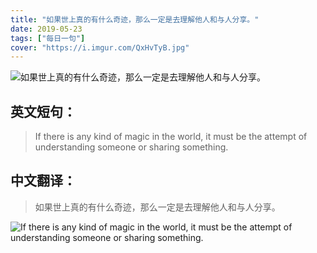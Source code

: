 ```yaml
---
title: "如果世上真的有什么奇迹，那么一定是去理解他人和与人分享。"
date: 2019-05-23
tags: ["每日一句"]
cover: "https://i.imgur.com/QxHvTyB.jpg"
---
```


![如果世上真的有什么奇迹，那么一定是去理解他人和与人分享。](https://i.imgur.com/h9atpig.jpg)

## 英文短句：
> If there is any kind of magic in the world, it must be the attempt of understanding someone or sharing something.

<!--more-->

## 中文翻译：
> 如果世上真的有什么奇迹，那么一定是去理解他人和与人分享。

![If there is any kind of magic in the world, it must be the attempt of understanding someone or sharing something.](https://i.imgur.com/Zq4nVw2.jpg)

